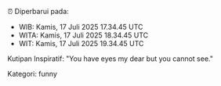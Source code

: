 ⏰ Diperbarui pada:
- WIB: Kamis, 17 Juli 2025 17.34.45 UTC
- WITA: Kamis, 17 Juli 2025 18.34.45 UTC
- WIT: Kamis, 17 Juli 2025 19.34.45 UTC

Kutipan Inspiratif:
"You have eyes my dear but you cannot see."


Kategori: funny

